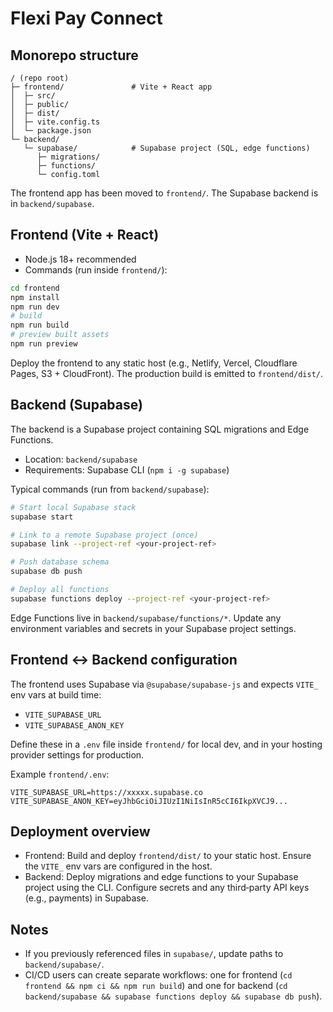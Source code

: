 # Flexi Pay Connect

## Monorepo structure

```
/ (repo root)
├─ frontend/               # Vite + React app
│  ├─ src/
│  ├─ public/
│  ├─ dist/
│  ├─ vite.config.ts
│  └─ package.json
└─ backend/
   └─ supabase/            # Supabase project (SQL, edge functions)
      ├─ migrations/
      ├─ functions/
      └─ config.toml
```

The frontend app has been moved to `frontend/`. The Supabase backend is in `backend/supabase`.

## Frontend (Vite + React)

- Node.js 18+ recommended
- Commands (run inside `frontend/`):

```sh
cd frontend
npm install
npm run dev
# build
npm run build
# preview built assets
npm run preview
```

Deploy the frontend to any static host (e.g., Netlify, Vercel, Cloudflare Pages, S3 + CloudFront). The production build is emitted to `frontend/dist/`.

## Backend (Supabase)

The backend is a Supabase project containing SQL migrations and Edge Functions.

- Location: `backend/supabase`
- Requirements: Supabase CLI (`npm i -g supabase`)

Typical commands (run from `backend/supabase`):

```sh
# Start local Supabase stack
supabase start

# Link to a remote Supabase project (once)
supabase link --project-ref <your-project-ref>

# Push database schema
supabase db push

# Deploy all functions
supabase functions deploy --project-ref <your-project-ref>
```

Edge Functions live in `backend/supabase/functions/*`. Update any environment variables and secrets in your Supabase project settings.

## Frontend <-> Backend configuration

The frontend uses Supabase via `@supabase/supabase-js` and expects `VITE_` env vars at build time:

- `VITE_SUPABASE_URL`
- `VITE_SUPABASE_ANON_KEY`

Define these in a `.env` file inside `frontend/` for local dev, and in your hosting provider settings for production.

Example `frontend/.env`:

```env
VITE_SUPABASE_URL=https://xxxxx.supabase.co
VITE_SUPABASE_ANON_KEY=eyJhbGciOiJIUzI1NiIsInR5cCI6IkpXVCJ9...
```

## Deployment overview

- Frontend: Build and deploy `frontend/dist/` to your static host. Ensure the `VITE_` env vars are configured in the host.
- Backend: Deploy migrations and edge functions to your Supabase project using the CLI. Configure secrets and any third‑party API keys (e.g., payments) in Supabase.

## Notes

- If you previously referenced files in `supabase/`, update paths to `backend/supabase/`.
- CI/CD users can create separate workflows: one for frontend (`cd frontend && npm ci && npm run build`) and one for backend (`cd backend/supabase && supabase functions deploy && supabase db push`).
